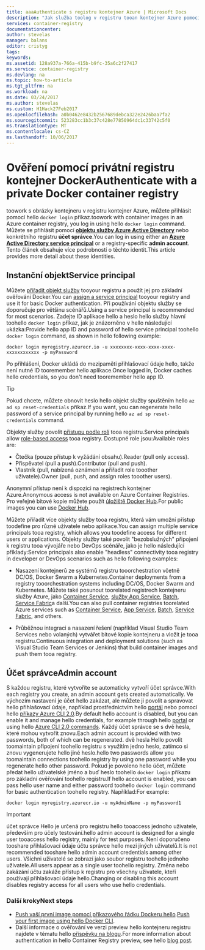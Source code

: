 ```yaml
---
title: aaaAuthenticate s registru kontejner Azure | Microsoft Docs
description: "Jak služba toolog v registru tooan kontejner Azure pomocí Azure Active Directory objekt zabezpečení nebo účet správce"
services: container-registry
documentationcenter: 
author: stevelas
manager: balans
editor: cristyg
tags: 
keywords: 
ms.assetid: 128a937a-766a-415b-b9fc-35a6c2f27417
ms.service: container-registry
ms.devlang: na
ms.topic: how-to-article
ms.tgt_pltfrm: na
ms.workload: na
ms.date: 03/24/2017
ms.author: stevelas
ms.custom: H1Hack27Feb2017
ms.openlocfilehash: a0b0462e8432b2567689debca322e2426baa7fa2
ms.sourcegitcommit: 523283cc1b3c37c428e77850964dc1c33742c5f0
ms.translationtype: MT
ms.contentlocale: cs-CZ
ms.lasthandoff: 10/06/2017
---
```

# <a name="authenticate-with-a-private-docker-container-registry"></a><span data-ttu-id="9591d-103">Ověření pomocí privátní registru kontejner Docker</span><span class="sxs-lookup"><span data-stu-id="9591d-103">Authenticate with a private Docker container registry</span></span>
<span data-ttu-id="9591d-104">toowork s obrázky kontejneru v registru kontejner Azure, můžete přihlásit pomocí hello `docker login` příkaz.</span><span class="sxs-lookup"><span data-stu-id="9591d-104">toowork with container images in an Azure container registry, you log in using hello `docker login` command.</span></span> <span data-ttu-id="9591d-105">Můžete se přihlásit pomocí  **[objektu služby Azure Active Directory](../active-directory/active-directory-application-objects.md)**  nebo konkrétního registru **účet správce**.</span><span class="sxs-lookup"><span data-stu-id="9591d-105">You can log in using either an **[Azure Active Directory service principal](../active-directory/active-directory-application-objects.md)** or a registry-specific **admin account**.</span></span> <span data-ttu-id="9591d-106">Tento článek obsahuje více podrobností o těchto identit.</span><span class="sxs-lookup"><span data-stu-id="9591d-106">This article provides more detail about these identities.</span></span>



## <a name="service-principal"></a><span data-ttu-id="9591d-107">Instanční objekt</span><span class="sxs-lookup"><span data-stu-id="9591d-107">Service principal</span></span>

<span data-ttu-id="9591d-108">Můžete [přiřadit objekt služby](container-registry-get-started-azure-cli.md#assign-a-service-principal) tooyour registru a použít jej pro základní ověřování Docker.</span><span class="sxs-lookup"><span data-stu-id="9591d-108">You can [assign a service principal](container-registry-get-started-azure-cli.md#assign-a-service-principal) tooyour registry and use it for basic Docker authentication.</span></span> <span data-ttu-id="9591d-109">Při používání objektu služby se doporučuje pro většinu scénářů.</span><span class="sxs-lookup"><span data-stu-id="9591d-109">Using a service principal is recommended for most scenarios.</span></span> <span data-ttu-id="9591d-110">Zadejte ID aplikace hello a heslo hello služby hlavní toohello `docker login` příkaz, jak je znázorněno v hello následující ukázka:</span><span class="sxs-lookup"><span data-stu-id="9591d-110">Provide hello app ID and password of hello service principal toohello `docker login` command, as shown in hello following example:</span></span>

```
docker login myregistry.azurecr.io -u xxxxxxxx-xxxx-xxxx-xxxx-xxxxxxxxxxxx -p myPassword
```

<span data-ttu-id="9591d-111">Po přihlášení, Docker ukládá do mezipaměti přihlašovací údaje hello, takže není nutné ID tooremember hello aplikace.</span><span class="sxs-lookup"><span data-stu-id="9591d-111">Once logged in, Docker caches hello credentials, so you don't need tooremember hello app ID.</span></span>

> [!TIP]
> <span data-ttu-id="9591d-112">Pokud chcete, můžete obnovit heslo hello objekt služby spuštěním hello `az ad sp reset-credentials` příkaz.</span><span class="sxs-lookup"><span data-stu-id="9591d-112">If you want, you can regenerate hello password of a service principal by running hello `az ad sp reset-credentials` command.</span></span>
>


<span data-ttu-id="9591d-113">Objekty služby povolit [přístupu podle rolí](../active-directory/role-based-access-control-configure.md) tooa registru.</span><span class="sxs-lookup"><span data-stu-id="9591d-113">Service principals allow [role-based access](../active-directory/role-based-access-control-configure.md) tooa registry.</span></span> <span data-ttu-id="9591d-114">Dostupné role jsou:</span><span class="sxs-lookup"><span data-stu-id="9591d-114">Available roles are:</span></span>
  * <span data-ttu-id="9591d-115">Čtečka (pouze přístup k vyžádání obsahu).</span><span class="sxs-lookup"><span data-stu-id="9591d-115">Reader (pull only access).</span></span>
  * <span data-ttu-id="9591d-116">Přispěvatel (pull a push).</span><span class="sxs-lookup"><span data-stu-id="9591d-116">Contributor (pull and push).</span></span>
  * <span data-ttu-id="9591d-117">Vlastník (pull, nabízená oznámení a přiřadit role tooother uživatele).</span><span class="sxs-lookup"><span data-stu-id="9591d-117">Owner (pull, push, and assign roles tooother users).</span></span>

<span data-ttu-id="9591d-118">Anonymní přístup není k dispozici na registrech kontejner Azure.</span><span class="sxs-lookup"><span data-stu-id="9591d-118">Anonymous access is not available on Azure Container Registries.</span></span> <span data-ttu-id="9591d-119">Pro veřejné bitové kopie můžete použít [úložiště Docker Hub](https://docs.docker.com/docker-hub/).</span><span class="sxs-lookup"><span data-stu-id="9591d-119">For public images you can use [Docker Hub](https://docs.docker.com/docker-hub/).</span></span>

<span data-ttu-id="9591d-120">Můžete přiřadit více objekty služby tooa registru, která vám umožní přístup toodefine pro různé uživatele nebo aplikace.</span><span class="sxs-lookup"><span data-stu-id="9591d-120">You can assign multiple service principals tooa registry, which allows you toodefine access for different users or applications.</span></span> <span data-ttu-id="9591d-121">Objekty služby také povolit "bezobslužných" připojení k registru tooa vývojáře nebo DevOps scénáře, jako je hello následující příklady:</span><span class="sxs-lookup"><span data-stu-id="9591d-121">Service principals also enable "headless" connectivity tooa registry in developer or DevOps scenarios such as hello following examples:</span></span>

  * <span data-ttu-id="9591d-122">Nasazení kontejnerů ze systémů registru tooorchestration včetně DC/OS, Docker Swarm a Kubernetes.</span><span class="sxs-lookup"><span data-stu-id="9591d-122">Container deployments from a registry tooorchestration systems including DC/OS, Docker Swarm and Kubernetes.</span></span> <span data-ttu-id="9591d-123">Můžete také posunout toorelated registrech kontejneru služby Azure, jako [Container Service](../container-service/index.yml), [služby App Service](../app-service/index.md), [Batch](../batch/index.md), [Service Fabric](/azure/service-fabric/)a další.</span><span class="sxs-lookup"><span data-stu-id="9591d-123">You can also pull container registries toorelated Azure services such as [Container Service](../container-service/index.yml), [App Service](../app-service/index.md), [Batch](../batch/index.md), [Service Fabric](/azure/service-fabric/), and others.</span></span>

  * <span data-ttu-id="9591d-124">Průběžnou integraci a nasazení řešení (například Visual Studio Team Services nebo volaných) vytvářet bitové kopie kontejneru a vložit je tooa registru.</span><span class="sxs-lookup"><span data-stu-id="9591d-124">Continuous integration and deployment solutions (such as Visual Studio Team Services or Jenkins) that build container images and push them tooa registry.</span></span>





## <a name="admin-account"></a><span data-ttu-id="9591d-125">Účet správce</span><span class="sxs-lookup"><span data-stu-id="9591d-125">Admin account</span></span>
<span data-ttu-id="9591d-126">S každou registru, které vytvoříte se automaticky vytvoří účet správce.</span><span class="sxs-lookup"><span data-stu-id="9591d-126">With each registry you create, an admin account gets created automatically.</span></span> <span data-ttu-id="9591d-127">Ve výchozím nastavení je účet hello zakázat, ale můžete ji povolit a spravovat hello přihlašovací údaje, například prostřednictvím hello [portál](container-registry-get-started-portal.md#manage-registry-settings) nebo pomocí hello [příkazy Azure CLI 2.0](container-registry-get-started-azure-cli.md#manage-admin-credentials).</span><span class="sxs-lookup"><span data-stu-id="9591d-127">By default hello account is disabled, but you can enable it and manage hello credentials, for example through hello [portal](container-registry-get-started-portal.md#manage-registry-settings) or using hello [Azure CLI 2.0 commands](container-registry-get-started-azure-cli.md#manage-admin-credentials).</span></span> <span data-ttu-id="9591d-128">Každý účet správce se s dvě hesla, které mohou vytvořit znovu.</span><span class="sxs-lookup"><span data-stu-id="9591d-128">Each admin account is provided with two passwords, both of which can be regenerated.</span></span> <span data-ttu-id="9591d-129">dvě hesla Hello povolit toomaintain připojení toohello registru s využitím jedno heslo, zatímco si znovu vygenerujete hello jiné heslo.</span><span class="sxs-lookup"><span data-stu-id="9591d-129">hello two passwords allow you toomaintain connections toohello registry by using one password while you regenerate hello other password.</span></span> <span data-ttu-id="9591d-130">Pokud je povoleno hello účet, můžete předat hello uživatelské jméno a buď heslo toohello `docker login` příkazu pro základní ověřování toohello registru.</span><span class="sxs-lookup"><span data-stu-id="9591d-130">If hello account is enabled, you can pass hello user name and either password toohello `docker login` command for basic authentication toohello registry.</span></span> <span data-ttu-id="9591d-131">Například:</span><span class="sxs-lookup"><span data-stu-id="9591d-131">For example:</span></span>

```
docker login myregistry.azurecr.io -u myAdminName -p myPassword1
```

> [!IMPORTANT]
> <span data-ttu-id="9591d-132">účet správce Hello je určená pro registru hello tooaccess jednoho uživatele, především pro účely testování.</span><span class="sxs-lookup"><span data-stu-id="9591d-132">hello admin account is designed for a single user tooaccess hello registry, mainly for test purposes.</span></span> <span data-ttu-id="9591d-133">Není doporučeno tooshare přihlašovací údaje účtu správce hello mezi jiných uživatelů.</span><span class="sxs-lookup"><span data-stu-id="9591d-133">It is not recommended tooshare hello admin account credentials among other users.</span></span> <span data-ttu-id="9591d-134">Všichni uživatelé se zobrazí jako soubor registru toohello jednoho uživatele.</span><span class="sxs-lookup"><span data-stu-id="9591d-134">All users appear as a single user toohello registry.</span></span> <span data-ttu-id="9591d-135">Změna nebo zakázání účtu zakáže přístup k registru pro všechny uživatele, kteří používají přihlašovací údaje hello.</span><span class="sxs-lookup"><span data-stu-id="9591d-135">Changing or disabling this account disables registry access for all users who use hello credentials.</span></span>
>


### <a name="next-steps"></a><span data-ttu-id="9591d-136">Další kroky</span><span class="sxs-lookup"><span data-stu-id="9591d-136">Next steps</span></span>
* <span data-ttu-id="9591d-137">[Push vaší první image pomocí příkazového řádku Dockeru hello](container-registry-get-started-docker-cli.md).</span><span class="sxs-lookup"><span data-stu-id="9591d-137">[Push your first image using hello Docker CLI](container-registry-get-started-docker-cli.md).</span></span>
* <span data-ttu-id="9591d-138">Další informace o ověřování ve verzi preview hello kontejneru registru najdete v tématu hello [příspěvku na blogu](https://blogs.msdn.microsoft.com/stevelasker/2016/11/17/azure-container-registry-user-accounts/).</span><span class="sxs-lookup"><span data-stu-id="9591d-138">For more information about authentication in hello Container Registry preview, see hello [blog post](https://blogs.msdn.microsoft.com/stevelasker/2016/11/17/azure-container-registry-user-accounts/).</span></span>
